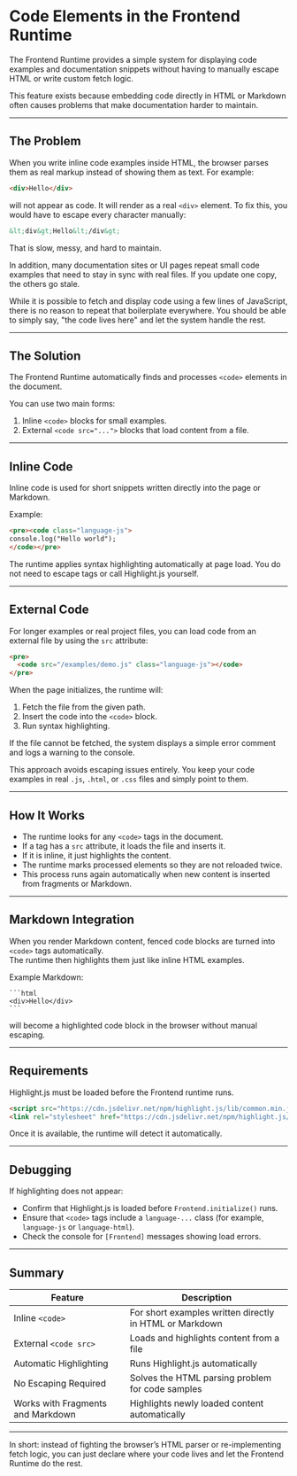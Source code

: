 # Code Elements in the Frontend Runtime

The Frontend Runtime provides a simple system for displaying code examples and documentation snippets without having to manually escape HTML or write custom fetch logic.

This feature exists because embedding code directly in HTML or Markdown often causes problems that make documentation harder to maintain.

---

## The Problem

When you write inline code examples inside HTML, the browser parses them as real markup instead of showing them as text. For example:

```html
<div>Hello</div>
```

will not appear as code. It will render as a real `<div>` element. To fix this, you would have to escape every character manually:

```html
&lt;div&gt;Hello&lt;/div&gt;
```

That is slow, messy, and hard to maintain.

In addition, many documentation sites or UI pages repeat small code examples that need to stay in sync with real files. If you update one copy, the others go stale.  

While it is possible to fetch and display code using a few lines of JavaScript, there is no reason to repeat that boilerplate everywhere. You should be able to simply say, "the code lives here" and let the system handle the rest.

---

## The Solution

The Frontend Runtime automatically finds and processes `<code>` elements in the document.  

You can use two main forms:

1. Inline `<code>` blocks for small examples.
2. External `<code src="...">` blocks that load content from a file.

---

## Inline Code

Inline code is used for short snippets written directly into the page or Markdown.

Example:

```html
<pre><code class="language-js">
console.log("Hello world");
</code></pre>
```

The runtime applies syntax highlighting automatically at page load. You do not need to escape tags or call Highlight.js yourself.

---

## External Code

For longer examples or real project files, you can load code from an external file by using the `src` attribute:

```html
<pre>
  <code src="/examples/demo.js" class="language-js"></code>
</pre>
```

When the page initializes, the runtime will:

1. Fetch the file from the given path.
2. Insert the code into the `<code>` block.
3. Run syntax highlighting.

If the file cannot be fetched, the system displays a simple error comment and logs a warning to the console.

This approach avoids escaping issues entirely. You keep your code examples in real `.js`, `.html`, or `.css` files and simply point to them.

---

## How It Works

- The runtime looks for any `<code>` tags in the document.
- If a tag has a `src` attribute, it loads the file and inserts it.
- If it is inline, it just highlights the content.
- The runtime marks processed elements so they are not reloaded twice.
- This process runs again automatically when new content is inserted from fragments or Markdown.

---

## Markdown Integration

When you render Markdown content, fenced code blocks are turned into `<code>` tags automatically.  
The runtime then highlights them just like inline HTML examples.

Example Markdown:

    ```html
    <div>Hello</div>
    ```

will become a highlighted code block in the browser without manual escaping.

---

## Requirements

Highlight.js must be loaded before the Frontend runtime runs.

```html
<script src="https://cdn.jsdelivr.net/npm/highlight.js/lib/common.min.js"></script>
<link rel="stylesheet" href="https://cdn.jsdelivr.net/npm/highlight.js/styles/github-dark.css">
```

Once it is available, the runtime will detect it automatically.

---

## Debugging

If highlighting does not appear:

- Confirm that Highlight.js is loaded before `Frontend.initialize()` runs.
- Ensure that `<code>` tags include a `language-...` class (for example, `language-js` or `language-html`).
- Check the console for `[Frontend]` messages showing load errors.

---

## Summary

| Feature | Description |
|----------|--------------|
| Inline `<code>` | For short examples written directly in HTML or Markdown |
| External `<code src>` | Loads and highlights content from a file |
| Automatic Highlighting | Runs Highlight.js automatically |
| No Escaping Required | Solves the HTML parsing problem for code samples |
| Works with Fragments and Markdown | Highlights newly loaded content automatically |

---

In short: instead of fighting the browser’s HTML parser or re-implementing fetch logic, you can just declare where your code lives and let the Frontend Runtime do the rest.
